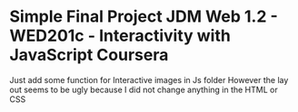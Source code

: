 # Simple Final Project JDM Web 1.2 - WED201c - Interactivity with JavaScript Coursera
Just add some function for Interactive images in Js folder
However the lay out seems to be ugly because I did not change anything in the HTML or CSS
